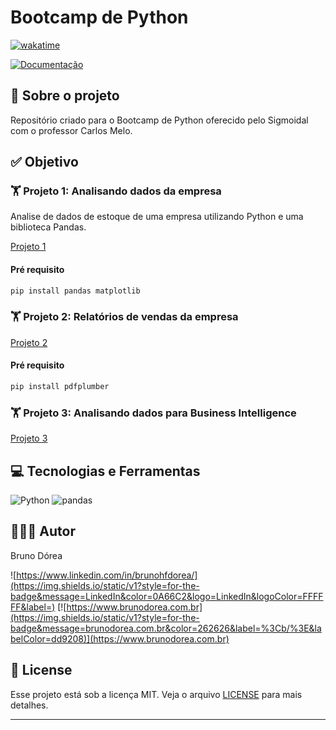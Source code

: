 # Bootcamp de Python

[![wakatime](https://wakatime.com/badge/user/68660678-6b86-4b78-98df-f5f41a37e1bc/project/c8819a71-d056-402c-b908-edb2a7e1c749.svg)](https://wakatime.com/badge/user/68660678-6b86-4b78-98df-f5f41a37e1bc/project/c8819a71-d056-402c-b908-edb2a7e1c749)

[![Documentação](https://img.shields.io/static/v1?style=for-the-badge&message=Documentação&color=4285F4&logo=Google+Docs&logoColor=FFFFFF&label=)](https://brunodorea.github.io/brunodorea_guide/site/nav/analise-dados-emp/)

## 💼 Sobre o projeto

Repositório criado para o Bootcamp de Python oferecido pelo Sigmoidal com o professor Carlos Melo.

## ✅ Objetivo

### 🏋️ Projeto 1: Analisando dados da empresa

Analise de dados de estoque de uma empresa utilizando Python e uma biblioteca Pandas.

[Projeto 1](./projetos/modulo_01/analise_de_dados_empresarial.ipynb)

#### Pré requisito

```bash
pip install pandas matplotlib
```

### 🏋️ Projeto 2: Relatórios de vendas da empresa

[Projeto 2](./projetos/modulo_02/relatorio_vendas.ipynb)

#### Pré requisito

```bash
pip install pdfplumber
```

### 🏋️ Projeto 3: Analisando dados para Business Intelligence

[Projeto 3](./projetos/modulo_03/relatorio_vendas.ipynb)

## 💻 Tecnologias e Ferramentas

![Python](https://img.shields.io/static/v1?style=for-the-badge&message=Python&color=3776AB&logo=Python&logoColor=FFFFFF&label=)
![pandas](https://img.shields.io/static/v1?style=for-the-badge&message=pandas&color=150458&logo=pandas&logoColor=FFFFFF&label=)

## 👨🏽‍💻 Autor

Bruno Dórea

![https://www.linkedin.com/in/brunohfdorea/](https://img.shields.io/static/v1?style=for-the-badge&message=LinkedIn&color=0A66C2&logo=LinkedIn&logoColor=FFFFFF&label=)
[![https://www.brunodorea.com.br](https://img.shields.io/static/v1?style=for-the-badge&message=brunodorea.com.br&color=262626&label=%3Cb/%3E&labelColor=dd9208)](https://www.brunodorea.com.br)

## 📝 License

Esse projeto está sob a licença MIT. Veja o arquivo [LICENSE](LICENSE) para mais detalhes.

---
